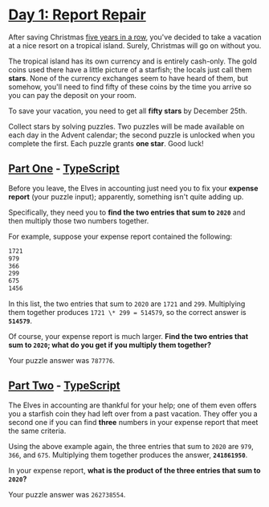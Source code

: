 # [Day 1: Report Repair](https://adventofcode.com/2020/day/1)

After saving Christmas [five years in a row](https://adventofcode.com/events),
you've decided to take a vacation at a nice resort on a tropical island. Surely,
Christmas will go on without you.

The tropical island has its own currency and is entirely cash-only. The gold
coins used there have a little picture of a starfish; the locals just call them
**stars**. None of the currency exchanges seem to have heard of them, but
somehow, you'll need to find fifty of these coins by the time you arrive so you
can pay the deposit on your room.

To save your vacation, you need to get all **fifty stars** by December 25th.

Collect stars by solving puzzles. Two puzzles will be made available on each day
in the Advent calendar; the second puzzle is unlocked when you complete the
first. Each puzzle grants **one star**. Good luck!

## [Part One](https://adventofcode.com/2020/day/1#part1) - [TypeScript](./typescript/src/p1.ts)

Before you leave, the Elves in accounting just need you to fix your **expense
report** (your puzzle input); apparently, something isn't quite adding up.

Specifically, they need you to **find the two entries that sum to `2020`** and
then multiply those two numbers together.

For example, suppose your expense report contained the following:

```sh
1721
979
366
299
675
1456
```

In this list, the two entries that sum to `2020` are `1721` and `299`.
Multiplying them together produces `1721 \* 299 = 514579`, so the correct answer
is **`514579`**.

Of course, your expense report is much larger. **Find the two entries that**
**sum to `2020`; what do you get if you multiply them together?**

Your puzzle answer was `787776`.

## [Part Two](https://adventofcode.com/2020/day/1#part2) - [TypeScript](./typescript/src/p2.ts)

The Elves in accounting are thankful for your help; one of them even offers you
a starfish coin they had left over from a past vacation. They offer you a second
one if you can find **three** numbers in your expense report that meet the same
criteria.

Using the above example again, the three entries that sum to `2020` are `979`,
`366`, and `675`. Multiplying them together produces the answer,
**`241861950`**.

In your expense report, **what is the product of the three entries that sum to
`2020`?**

Your puzzle answer was `262738554`.
